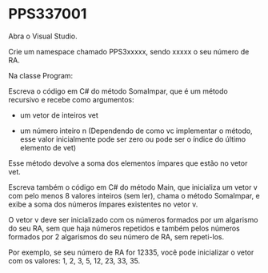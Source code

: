 # PPS337001
Abra o Visual Studio.

Crie um namespace chamado PPS3xxxxx, sendo xxxxx o seu número de RA.

Na classe Program:

Escreva o código em C# do método SomaImpar, que é um método recursivo e recebe como argumentos:

- um vetor de inteiros vet

- um número inteiro n (Dependendo de como vc implementar o método, esse valor inicialmente pode ser zero ou pode ser o índice do último elemento de vet)

Esse método devolve a soma dos elementos ímpares que estão no vetor vet.

 

Escreva também o código em C# do método Main, que inicializa um vetor v com pelo menos 8 valores inteiros (sem ler), chama o método SomaImpar, e exibe a soma dos números ímpares existentes no vetor v.

O vetor v deve ser inicializado com os números formados por um algarismo do seu RA, sem que haja números repetidos e também pelos números formados por 2 algarismos do seu número de RA, sem repeti-los.

Por exemplo, se seu número de RA for 12335, você pode inicializar o vetor com os valores: 1, 2, 3, 5, 12, 23, 33, 35.

